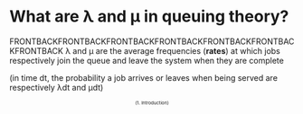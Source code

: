 # What are λ and μ in queuing theory?
FRONTBACKFRONTBACKFRONTBACKFRONTBACKFRONTBACKFRONTBACKFRONTBACK
λ and μ are the average frequencies (**rates**) at which jobs respectively join the queue and leave the system when they are complete

(in time dt, the probability a job arrives or leaves when being served are respectively λdt and μdt)

<div style="text-align: center; font-size:8px;">(1. Introduction)</div>
